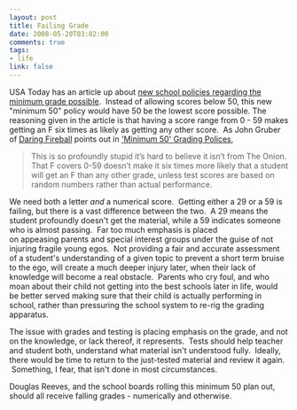 ```yaml
--- 
layout: post
title: Failing Grade
date: 2008-05-20T03:02:00
comments: true
tags:
- life
link: false
---
```

USA Today has an article up about <a title="At some schools, failure goes from zero to 50" href="http://www.usatoday.com/news/education/2008-05-18-zeroes-main_N.htm">new school policies regarding the minimum grade possible</a>.  Instead of allowing scores below 50, this new "minimum 50" policy would have 50 be the lowest score possible. The reasoning given in the article is that having a score range from 0 - 59 makes getting an F six times as likely as getting any other score.  As John Gruber of <a title="Daring Fireball" href="http://daringfireball.net">Daring Fireball</a> points out in <a title="'Minimum 50' Grading Policies" href="http://daringfireball.net/linked/2008/may#mon-19-minimum_50">'Minimum 50' Grading Polices</a>,
<blockquote>This is so profoundly stupid it’s hard to believe it isn’t from The Onion. That F covers 0-59 doesn’t make it six times more likely that a student will get an F than any other grade, unless test scores are based on random numbers rather than actual performance.</blockquote>
We need both a letter <em>and</em> a numerical score.  Getting either a 29 or a 59 is failing, but there is a vast difference between the two.  A 29 means the student profoundly doesn't get the material, while a 59 indicates someone who is almost passing.  Far too much emphasis is placed on appeasing parents and special interest groups under the guise of not injuring fragile young egos.  Not providing a fair and accurate assessment of a student's understanding of a given topic to prevent a short term bruise to the ego, will create a much deeper injury later, when their lack of knowledge will become a real obstacle.  Parents who cry foul, and who moan about their child not getting into the best schools later in life, would be better served making sure that their child is actually performing in school, rather than pressuring the school system to re-rig the grading apparatus.

The issue with grades and testing is placing emphasis on the grade, and not on the knowledge, or lack thereof, it represents.  Tests should help teacher and student both, understand what material isn't understood fully.  Ideally, there would be time to return to the just-tested material and review it again.  Something, I fear, that isn't done in most circumstances.

Douglas Reeves, and the school boards rolling this minimum 50 plan out, should all receive falling grades - numerically and otherwise.
